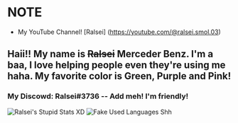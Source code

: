 # NOTE
- My YouTube Channel! [Ralsei] (https://youtube.com/@ralsei.smol.03)

## Haii!! My name is ~~Ralsei~~ Merceder Benz. I'm a baa, I love helping people even they're using me haha. My favorite color is Green, Purple and Pink!
### My Discowd: Ralsei#3736 -- Add meh! I'm friendly!

![Ralsei's Stupid Stats XD](https://github-readme-stats.vercel.app/api?username=RalseiSmol03&show_icons=true&theme=omni)
![Fake Used Languages Shh](https://github-readme-stats.vercel.app/api/top-langs/?username=RalseiSmol03&layout=compact&show_icons=true&theme=omni)